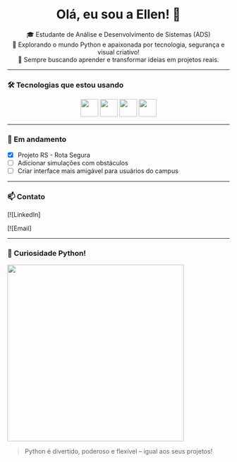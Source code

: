 <h1 align="center">Olá, eu sou a Ellen! 👋</h1>

<p align="center">
  🎓 Estudante de Análise e Desenvolvimento de Sistemas (ADS) <br>
  🐍 Explorando o mundo Python e apaixonada por tecnologia, segurança e visual criativo!<br>
  🧠 Sempre buscando aprender e transformar ideias em projetos reais.<br>
</p>

---
### 🛠️ Tecnologias que estou usando

<p align="center">
  <img src="https://cdn.jsdelivr.net/gh/devicons/devicon/icons/python/python-original.svg" width="40px" />
  <img src="https://cdn.jsdelivr.net/gh/devicons/devicon/icons/html5/html5-original.svg" width="40px" />
  <img src="https://cdn.jsdelivr.net/gh/devicons/devicon/icons/css3/css3-original.svg" width="40px" />
  <img src="https://cdn.jsdelivr.net/gh/devicons/devicon/icons/javascript/javascript-original.svg" width="40px" />
</p>

---
### 🎯 Em andamento

- [x] Projeto RS - Rota Segura
- [ ] Adicionar simulações com obstáculos
- [ ] Criar interface mais amigável para usuários do campus

---
### 📫 Contato

[![LinkedIn]

[![Email]

-----
### 🐍 Curiosidade Python!

<img src="https://media.giphy.com/media/KAq5w47R9rmTuvWOWa/giphy.gif" width="400px" />

> Python é divertido, poderoso e flexível – igual aos seus projetos!
